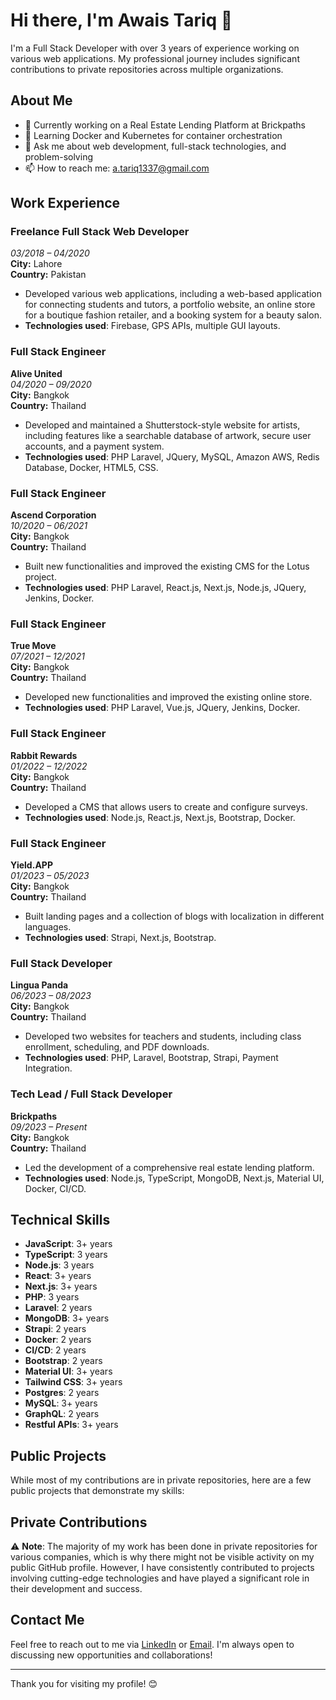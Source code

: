 # Hi there, I'm Awais Tariq 👋

I'm a Full Stack Developer with over 3 years of experience working on various web applications. My professional journey includes significant contributions to private repositories across multiple organizations.

## About Me

- 🔭 Currently working on a Real Estate Lending Platform at Brickpaths
- 🌱 Learning Docker and Kubernetes for container orchestration
- 💬 Ask me about web development, full-stack technologies, and problem-solving
- 📫 How to reach me: a.tariq1337@gmail.com

## Work Experience

### Freelance Full Stack Web Developer
*03/2018 – 04/2020*  
**City:** Lahore  
**Country:** Pakistan  
- Developed various web applications, including a web-based application for connecting students and tutors, a portfolio website, an online store for a boutique fashion retailer, and a booking system for a beauty salon.
- **Technologies used**: Firebase, GPS APIs, multiple GUI layouts.

### Full Stack Engineer
**Alive United**  
*04/2020 – 09/2020*  
**City:** Bangkok  
**Country:** Thailand  
- Developed and maintained a Shutterstock-style website for artists, including features like a searchable database of artwork, secure user accounts, and a payment system.
- **Technologies used**: PHP Laravel, JQuery, MySQL, Amazon AWS, Redis Database, Docker, HTML5, CSS.

### Full Stack Engineer
**Ascend Corporation**  
*10/2020 – 06/2021*  
**City:** Bangkok  
**Country:** Thailand  
- Built new functionalities and improved the existing CMS for the Lotus project.
- **Technologies used**: PHP Laravel, React.js, Next.js, Node.js, JQuery, Jenkins, Docker.

### Full Stack Engineer
**True Move**  
*07/2021 – 12/2021*  
**City:** Bangkok  
**Country:** Thailand  
- Developed new functionalities and improved the existing online store.
- **Technologies used**: PHP Laravel, Vue.js, JQuery, Jenkins, Docker.

### Full Stack Engineer
**Rabbit Rewards**  
*01/2022 – 12/2022*  
**City:** Bangkok  
**Country:** Thailand  
- Developed a CMS that allows users to create and configure surveys.
- **Technologies used**: Node.js, React.js, Next.js, Bootstrap, Docker.

### Full Stack Engineer
**Yield.APP**  
*01/2023 – 05/2023*  
**City:** Bangkok  
**Country:** Thailand  
- Built landing pages and a collection of blogs with localization in different languages.
- **Technologies used**: Strapi, Next.js, Bootstrap.

### Full Stack Developer
**Lingua Panda**  
*06/2023 – 08/2023*  
**City:** Bangkok  
**Country:** Thailand  
- Developed two websites for teachers and students, including class enrollment, scheduling, and PDF downloads.
- **Technologies used**: PHP, Laravel, Bootstrap, Strapi, Payment Integration.

### Tech Lead / Full Stack Developer
**Brickpaths**  
*09/2023 – Present*  
**City:** Bangkok  
**Country:** Thailand  
- Led the development of a comprehensive real estate lending platform.
- **Technologies used**: Node.js, TypeScript, MongoDB, Next.js, Material UI, Docker, CI/CD.

## Technical Skills

- **JavaScript**: 3+ years
- **TypeScript**: 3 years
- **Node.js**: 3 years
- **React**: 3+ years
- **Next.js**: 3+ years
- **PHP**: 3 years
- **Laravel**: 2 years
- **MongoDB**: 3+ years
- **Strapi**: 2 years
- **Docker**: 2 years
- **CI/CD**: 2 years
- **Bootstrap**: 2 years
- **Material UI**: 3+ years
- **Tailwind CSS**: 3+ years
- **Postgres**: 2 years
- **MySQL**: 3+ years
- **GraphQL**: 2 years
- **Restful APIs**: 3+ years

## Public Projects

While most of my contributions are in private repositories, here are a few public projects that demonstrate my skills:

## Private Contributions

⚠️ **Note**: The majority of my work has been done in private repositories for various companies, which is why there might not be visible activity on my public GitHub profile. However, I have consistently contributed to projects involving cutting-edge technologies and have played a significant role in their development and success.

## Contact Me

Feel free to reach out to me via [LinkedIn](https://www.linkedin.com/in/awais-tariq-886381258) or [Email](mailto:a.tariq1337@gmail.com). I'm always open to discussing new opportunities and collaborations!

---

Thank you for visiting my profile! 😊
